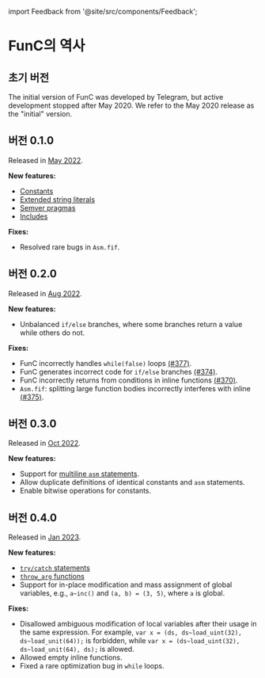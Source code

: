 import Feedback from '@site/src/components/Feedback';

# FunC의 역사

## 초기 버전

The initial version of FunC was developed by Telegram, but active development stopped after May 2020.
We refer to the May 2020 release as the "initial" version.

## 버전 0.1.0

Released in [May 2022](https://github.com/ton-blockchain/ton/releases/tag/v2022.05/).

**New features:**

- [Constants](/v3/documentation/smart-contracts/func/docs/literals_identifiers#constants/)
- [Extended string literals](/v3/documentation/smart-contracts/func/docs/literals_identifiers#string-literals/)
- [Semver pragmas](/v3/documentation/smart-contracts/func/docs/compiler_directives#pragma-version/)
- [Includes](/v3/documentation/smart-contracts/func/docs/compiler_directives#pragma-version/)

**Fixes:**

- Resolved rare bugs in `Asm.fif`.

## 버전 0.2.0

Released in [Aug 2022](https://github.com/ton-blockchain/ton/releases/tag/v2022.08/).

**New features:**

- Unbalanced `if/else` branches, where some branches return a value while others do not.

**Fixes:**

- FunC incorrectly handles `while(false)` loops [(#377)](https://github.com/ton-blockchain/ton/issues/377/).
- FunC generates incorrect code for `if/else` branches [(#374)](https://github.com/ton-blockchain/ton/issues/374/).
- FunC incorrectly returns from conditions in inline functions [(#370)](https://github.com/ton-blockchain/ton/issues/370/).
- `Asm.fif`: splitting large function bodies incorrectly interferes with inline [(#375)](https://github.com/ton-blockchain/ton/issues/375/).

## 버전 0.3.0

Released in [Oct 2022](https://github.com/ton-blockchain/ton/releases/tag/v2022.10/).

**New features:**

- Support for [multiline `asm` statements](/v3/documentation/smart-contracts/func/docs/functions#multiline-asms).
- Allow duplicate definitions of identical constants and `asm` statements.
- Enable bitwise operations for constants.

## 버전 0.4.0

Released in [Jan 2023](https://github.com/ton-blockchain/ton/releases/tag/v2023.01/).

**New features:**

- [`try/catch` statements](/v3/documentation/smart-contracts/func/docs/statements#try-catch-statements)
- [`throw_arg` functions](/v3/documentation/smart-contracts/func/docs/builtins#throwing-exceptions)
- Support for in-place modification and mass assignment of global variables, e.g., `a~inc()` and `(a, b) = (3, 5)`, where `a` is global.

**Fixes:**

- Disallowed ambiguous modification of local variables after their usage in the same expression. For example, `var x = (ds, ds~load_uint(32), ds~load_unit(64));` is forbidden, while `var x = (ds~load_uint(32), ds~load_unit(64), ds);` is allowed.
- Allowed empty inline functions.
- Fixed a rare optimization bug in `while` loops.

<Feedback />

